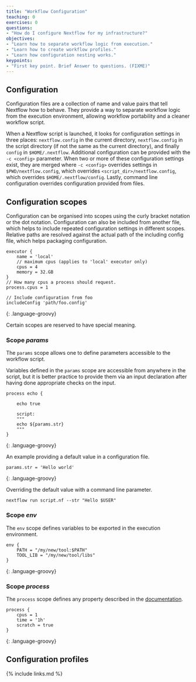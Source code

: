 ```yaml
---
title: "Workflow Configuration"
teaching: 0
exercises: 0
questions:
- "How do I configure Nextflow for my infrastructure?"
objectives:
- "Learn how to separate workflow logic from execution."
- "Learn how to create workflow profiles."
- "Learn how configuration nesting works."
keypoints:
- "First key point. Brief Answer to questions. (FIXME)"
---
```


## Configuration

Configuration files are a collection of name and value pairs that
tell Nextflow how to behave. They provide a way to separate workflow
logic from the execution environment, allowing workflow portability
and a cleaner workflow script.

When a Nextflow script is launched, it looks for configuration
settings in three places: `nextflow.config` in the current directory,
`nextflow.config` in the script directory (if not the same as the
current directory), and finally `config` in `$HOME/.nextflow`.
Additional configuration can be provided with the `-c <config>` parameter.
When two or more of these configuration settings exist, they are merged
where `-c <config>` overrides settings in `$PWD/nextflow.config`, which
overrides `<script_dir>/nextflow.config`, which overrides
`$HOME/.nextflow/config`. Lastly, command line configuration overrides
configuration provided from files.

## Configuration scopes

Configuration can be organised into scopes using the curly bracket
notation or the dot notation. Configuration can also be included
from another file, which helps to include repeated configuration
settings in different scopes. Relative paths are resolved against
the actual path of the including config file, which helps packaging
configuration.

~~~
executor {
    name = 'local'
    // maximum cpus (applies to 'local' executor only)
    cpus = 4
    memory = 32.GB
}
// How many cpus a process should request.
process.cpus = 1

// Include configuration from foo
includeConfig 'path/foo.config'
~~~
{: .language-groovy}

Certain scopes are reserved to have special meaning.

### Scope *params*

The `params` scope allows one to define parameters accessible to
the workflow script.

Variables defined in the `params` scope are accessible from anywhere
in the script, but it is better practice to provide them via an input
declaration after having done appropriate checks on the input.
~~~
process echo {

    echo true

    script:
    """
    echo ${params.str}
    """
}
~~~
{: .language-groovy}

An example providing a default value in a configuration file.

~~~
params.str = 'Hello world'
~~~
{: .language-groovy}

Overriding the default value with a command line parameter.
~~~
nextflow run script.nf --str "Hello $USER"
~~~

### Scope *env*

The `env` scope defines variables to be exported in the execution
environment.

~~~
env {
    PATH = "/my/new/tool:$PATH"
    TOOL_LIB = "/my/new/tool/libs"
}
~~~
{: .language-groovy}


### Scope *process*

The `process` scope defines any property described in the
[documentation](https://www.nextflow.io/docs/latest/process.html#process-directives).

~~~
process {
    cpus = 1
    time = '1h'
    scratch = true
}
~~~
{: .language-groovy}

## Configuration profiles




{% include links.md %}
